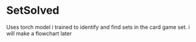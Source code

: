 # SetSolved
Uses torch model i trained to identify and find sets in the card game set. i will make a flowchart later

